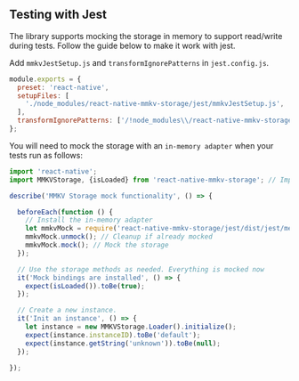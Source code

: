 ## Testing with Jest

The library supports mocking the storage in memory to support read/write during tests. Follow the guide below to make it work with jest.

Add `mmkvJestSetup.js` and `transformIgnorePatterns` in `jest.config.js`.

```js
module.exports = {
  preset: 'react-native',
  setupFiles: [
    './node_modules/react-native-mmkv-storage/jest/mmkvJestSetup.js',
  ],
  transformIgnorePatterns: ['/!node_modules\\/react-native-mmkv-storage/'], 
};

```

You will need to mock the storage with an `in-memory adapter` when your tests run as follows:

```js
import 'react-native';
import MMKVStorage, {isLoaded} from 'react-native-mmkv-storage'; // Import the library as normal.

describe('MMKV Storage mock functionality', () => {

  beforeEach(function () {
    // Install the in-memory adapter
    let mmkvMock = require('react-native-mmkv-storage/jest/dist/jest/memoryStore.js');
    mmkvMock.unmock(); // Cleanup if already mocked
    mmkvMock.mock(); // Mock the storage
  });

  // Use the storage methods as needed. Everything is mocked now
  it('Mock bindings are installed', () => {
    expect(isLoaded()).toBe(true);
  });

  // Create a new instance.
  it('Init an instance', () => {
    let instance = new MMKVStorage.Loader().initialize();
    expect(instance.instanceID).toBe('default');
    expect(instance.getString('unknown')).toBe(null);
  });

});
```
